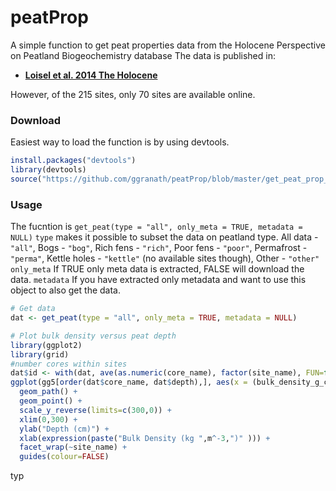 # peatProp
A simple function to get peat properties data from the Holocene Perspective on Peatland Biogeochemistry database
The data is published in:
- [**Loisel et al. 2014 The Holocene**](http://hol.sagepub.com/content/24/9/1028)

However, of the 215 sites, only 70 sites are available online.

### Download
Easiest way to load the function is by using devtools.
```R
install.packages("devtools")
library(devtools)
source("https://github.com/ggranath/peatProp/blob/master/get_peat_prop_data.R")
```

### Usage
The fucntion is `get_peat(type = "all", only_meta = TRUE, metadata = NULL)` 
`type` makes it possible to subset the data on peatland type.
  All data - `"all"`, Bogs - `"bog"`, Rich fens - `"rich"`, Poor fens - `"poor"`, Permafrost - `"perma"`, Kettle holes - `"kettle"` (no available sites though), Other - `"other"`
 `only_meta` If TRUE only meta data is extracted, FALSE will download the data. 
 `metadata` If you have extracted only metadata and want to use this object to also get the data.
 
```R
# Get data
dat <- get_peat(type = "all", only_meta = TRUE, metadata = NULL)

# Plot bulk density versus peat depth
library(ggplot2)
library(grid)
#number cores within sites
dat$id <- with(dat, ave(as.numeric(core_name), factor(site_name), FUN=function(x) as.numeric(factor(x))))
ggplot(gg5[order(dat$core_name, dat$depth),], aes(x = (bulk_density_g_cm3*1000), y = depth ,  colour = factor(id))) + 
  geom_path() + 
  geom_point() +
  scale_y_reverse(limits=c(300,0)) +
  xlim(0,300) +
  ylab("Depth (cm)") +
  xlab(expression(paste("Bulk Density (kg ",m^-3,")" ))) +
  facet_wrap(~site_name) +
  guides(colour=FALSE)
```
typ
